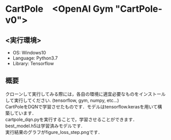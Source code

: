 # CartPole　<OpenAI Gym "CartPole-v0">
## <実行環境>
- OS: Windows10
- Language: Python3.7
- Library: Tensorflow

## 概要
クローンして実行してみる際には，各自の環境に適宜必要なものをインストールして実行してください. (tensorflow, gym, numpy, etc...)<br>
CartPoleをDQNで学習させたものです．モデルはtensorflow.kerasを用いて構築しています．<br>
cartpole_dqn.pyを実行することで，学習させることができます．<br>
best_model.h5は学習済みモデルです.<br>
実行結果のグラフがfigure_loss_step.pngです．
